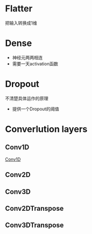 # Flatter
把输入转换成1维
# Dense
 * 神经元两两相连 
 * 需要一天activation函数
# Dropout
不清楚具体运作的原理
 * 提供一个Dropout的阈值
# Converlution layers
## Conv1D
[Conv1D](https://www.tensorflow.org/api_docs/python/tf/keras/layers/Conv1D)
## Conv2D
## Conv3D
## Conv2DTranspose
## Conv3DTranspose
